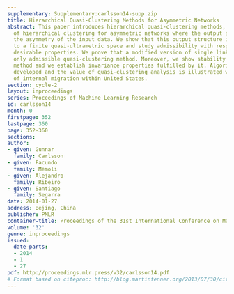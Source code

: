 ```yaml
---
supplementary: Supplementary:carlsson14-supp.zip
title: Hierarchical Quasi-Clustering Methods for Asymmetric Networks
abstract: This paper introduces hierarchical quasi-clustering methods, a generalization
  of hierarchical clustering for asymmetric networks where the output structure preserves
  the asymmetry of the input data. We show that this output structure is equivalent
  to a finite quasi-ultrametric space and study admissibility with respect to two
  desirable properties. We prove that a modified version of single linkage is the
  only admissible quasi-clustering method. Moreover, we show stability of the proposed
  method and we establish invariance properties fulfilled by it. Algorithms are further
  developed and the value of quasi-clustering analysis is illustrated with a study
  of internal migration within United States.
section: cycle-2
layout: inproceedings
series: Proceedings of Machine Learning Research
id: carlsson14
month: 0
firstpage: 352
lastpage: 360
page: 352-360
sections: 
author:
- given: Gunnar
  family: Carlsson
- given: Facundo
  family: Mémoli
- given: Alejandro
  family: Ribeiro
- given: Santiago
  family: Segarra
date: 2014-01-27
address: Bejing, China
publisher: PMLR
container-title: Proceedings of the 31st International Conference on Machine Learning
volume: '32'
genre: inproceedings
issued:
  date-parts:
  - 2014
  - 1
  - 27
pdf: http://proceedings.mlr.press/v32/carlsson14.pdf
# Format based on citeproc: http://blog.martinfenner.org/2013/07/30/citeproc-yaml-for-bibliographies/
---
```

